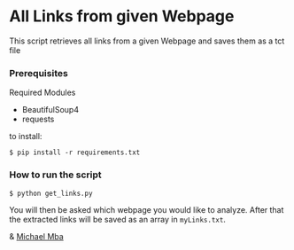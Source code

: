 # All Links from given Webpage

This script retrieves all links from a given Webpage and saves them as a tct file

### Prerequisites
Required Modules
- BeautifulSoup4
- requests

to install: 
```
$ pip install -r requirements.txt
```

### How to run the script
``` bash
$ python get_links.py
```
You will then be asked which webpage you would like to analyze.
After that the extracted links will be saved as an array in `myLinks.txt`.


 & [Michael Mba](https://github.com/mikeysan)
